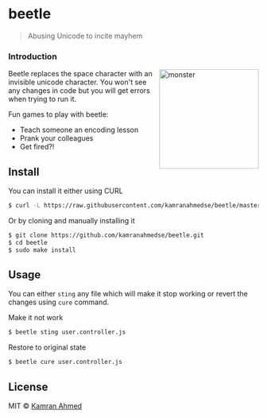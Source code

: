 # beetle

> Abusing Unicode to incite mayhem

### Introduction

<img alt="monster" align="right" width="200"
     src="https://i.imgur.com/7yyn7b3.jpg" />
     
Beetle replaces the space character with an invisible unicode character. You won't see any changes in code but you will get errors when trying to run it.

Fun games to play with beetle:

- Teach someone an encoding lesson
- Prank your colleagues
- Get fired?!

## Install

You can install it either using CURL

```bash
$ curl -L https://raw.githubusercontent.com/kamranahmedse/beetle/master/installer.sh | sudo sh
```

Or by cloning and manually installing it

```bash
$ git clone https://github.com/kamranahmedse/beetle.git
$ cd beetle
$ sudo make install
```

## Usage

You can either `sting` any file which will make it stop working or revert the changes using `cure` command. 

Make it not work

```bash
$ beetle sting user.controller.js
```
Restore to original state

```bash
$ beetle cure user.controller.js
```

## License

MIT © [Kamran Ahmed](http://kamranahmed.info)
